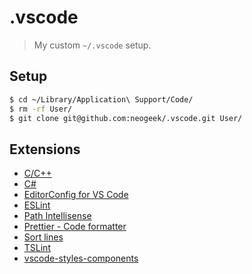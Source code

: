 # .vscode

> My custom `~/.vscode` setup.

## Setup

```bash
$ cd ~/Library/Application\ Support/Code/
$ rm -rf User/
$ git clone git@github.com:neogeek/.vscode.git User/
```

## Extensions

- [C/C++](https://marketplace.visualstudio.com/items?itemName=ms-vscode.cpptools)
- [C#](https://marketplace.visualstudio.com/items?itemName=ms-vscode.csharp)
- [EditorConfig for VS Code](https://marketplace.visualstudio.com/items?itemName=EditorConfig.EditorConfig)
- [ESLint](https://marketplace.visualstudio.com/items?itemName=dbaeumer.vscode-eslint)
- [Path Intellisense](https://marketplace.visualstudio.com/items?itemName=christian-kohler.path-intellisense)
- [Prettier - Code formatter](https://marketplace.visualstudio.com/items?itemName=esbenp.prettier-vscode)
- [Sort lines](https://marketplace.visualstudio.com/items?itemName=Tyriar.sort-lines)
- [TSLint](https://marketplace.visualstudio.com/items?itemName=ms-vscode.vscode-typescript-tslint-plugin)
- [vscode-styles-components](https://marketplace.visualstudio.com/items?itemName=jpoissonnier.vscode-styled-components)
